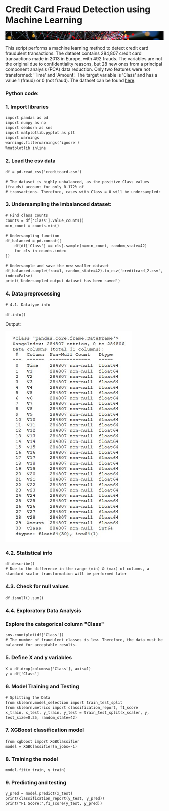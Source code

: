# Credit Card Fraud Detection using Machine Learning

![Banner](docs/assets/images/banner_delgado4.jpg)

This script performs a machine learning method to detect credit card fraudulent transactions. 
The dataset contains 284,807 credit card transactions made in 2013 in Europe, with 492 frauds. The variables are not the original due to confidentiality reasons, but 28 new ones from a principal component analysis (PCA) data reduction. Only two features were not transformed: 'Time' and 'Amount'. The target variable is 'Class' and has a value 1 (fraud) or 0 (not fraud). The dataset can be found [here](https://tinyurl.com/4zvuh435/).

### Python code:

### 1. Import libraries
```
import pandas as pd
import numpy as np
import seaborn as sns
import matplotlib.pyplot as plt
import warnings
warnings.filterwarnings('ignore')
%matplotlib inline
```
### 2. Load the csv data
```
df = pd.read_csv('creditcard.csv')

# The dataset is highly unbalanced, as the positive Class values (frauds) account for only 0.172% of 
# transactions. Therefore, cases with Class = 0 will be undersampled:
```
### 3. Undersampling the imbalanced dataset:
```
# Find class counts
counts = df['Class'].value_counts()
min_count = counts.min()

# Undersampling function
df_balanced = pd.concat([
    df[df['Class'] == cls].sample(n=min_count, random_state=42)
    for cls in counts.index
])

# Undersample and save the new smaller dataset
df_balanced.sample(frac=1, random_state=42).to_csv('creditcard_2.csv', index=False)
print('Undersampled output dataset has been saved')
```
### 4. Data preprocessing
```
# 4.1. Datatype info

df.info()
```
Output:

![datainfo](docs/assets/images/datainfo.jpg)

### 4.2. Statistical info
```
df.describe()
# Due to the difference in the range (min) & (max) of columns, a standard scalar transformation will be performed later 
```
### 4.3. Check for null values
```
df.isnull().sum()
```
### 4.4. Exploratory Data Analysis
### Explore the categorical column "Class"
```
sns.countplot(df['Class'])
# The number of fraudulent classes is low. Therefore, the data must be balanced for acceptable results.
```
### 5. Define X and y variables
```
X = df.drop(columns=['Class'], axis=1)
y = df['Class']
```
### 6. Model Training and Testing
```
# Splitting the Data
from sklearn.model_selection import train_test_split
from sklearn.metrics import classification_report, f1_score
x_train, x_test, y_train, y_test = train_test_split(x_scaler, y, test_size=0.25, random_state=42)
```
### 7. XGBoost classification model
```
from xgboost import XGBClassifier
model = XGBClassifier(n_jobs=-1)
```
### 8. Training the model
```
model.fit(x_train, y_train)
```
### 9. Predicting and testing
```
y_pred = model.predict(x_test)
print(classification_report(y_test, y_pred))
print("F1 Score:",f1_score(y_test, y_pred))
```
